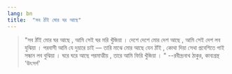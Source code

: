 ```yaml
---
lang: bn
title:  "সব ঠাঁই মোর ঘর আছে"
---
```

> "সব ঠাঁই মোর ঘর আছে , আমি
সেই ঘর মরি খুঁজিয়া ।
দেশে দেশে মোর দেশ আছে , আমি
সেই দেশ লব যুঝিয়া ।
পরবাসী আমি যে দুয়ারে চাই —
তারি মাঝে মোর আছে যেন ঠাঁই ,
কোথা দিয়া সেথা প্রবেশিতে পাই
সন্ধান লব বুঝিয়া ।
ঘরে ঘরে আছে পরমাত্মীয় ,
তারে আমি ফিরি খুঁজিয়া । "
--রবীন্দ্রনাথ ঠাকুর, কাব‍্যগ্রন্থ 'উৎসর্গ'